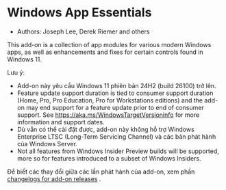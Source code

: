 # Windows App Essentials #

* Authors: Joseph Lee, Derek Riemer and others

This add-on is a collection of app modules for various modern Windows apps,
as well as enhancements and fixes for certain controls found in Windows 11.

Lưu ý:

* Add-on này yêu cầu Windows 11 phiên bản 24H2 (build 26100) trở lên.
* Feature update support duration is tied to consumer support duration
  (Home, Pro, Pro Education, Pro for Workstations editions) and the add-on
  may end support for a feature update prior to end of consumer support. See
  <https://aka.ms/WindowsTargetVersioninfo> for more information and support
  dates.
* Dù vẫn có thể cài đặt được, add-on này không hỗ trợ Windows Enterprise
  LTSC (Long-Term Servicing Channel) và các bản phát hành của Windows
  Server.
* Not all features from Windows Insider Preview builds will be supported,
  more so for features introduced to a subset of Windows Insiders.

Để biết các thay đổi giữa các lần phát hành của add-on, xem phần [changelogs
for add-on releases][1] .

[1]: https://github.com/josephsl/wintenapps/blob/main/changes.md
